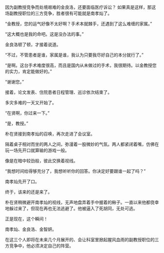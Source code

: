 因为副教授竞争而处境艰难的金良洛，还要面临医疗诉讼？
如果真是这样，那这场副教授职位的三方竞争，胜者很有可能就是南孝灿了。

“金教授，您的运气好像不太好啊？手术本就棘手，还遇到了这么难缠的家属。”

“这大概也是我的命吧。这是没办法的事。”

金良洛顿了顿，才接着说道。

“不过，不管患者是谁，家属是谁，我认为只要我尽好自己的本分就行了。”

“是啊。这台手术难度很高，而且是国内从未做过的手术，我很期待。以金教授您的实力，肯定能做好的。”

“谢谢您。”

接着，论文发表、住院患者日程管理、巡诊依次结束了。

多灾多难的一天又开始了。

“在贤啊，你过来一下。”

“是，教授。”

朴在贤接到南孝灿的召唤，再次走进了会议室。

隔着桌子相对而坐的两人之间，弥漫着一股微妙的气氛。两人都紧闭着嘴，仿佛在玩一场先开口就算输的游戏一般。

像是在暗中较劲般，彼此交换着视线。

“我想时间给得够充分了，我想听听你的回答。你决定好要跟谁一起了吗？”

南孝灿先开了口。

终于，该来的还是来了。

朴在贤稍微避开南孝灿的视线，无声地盘弄着手中握着的楸子。一直以来他都侥幸地躲过来了，但现在再也无法逃避了。他被逼入了死胡同，无处可逃。

正是现在，这个瞬间！

南孝灿、金良洛、金智妍。

在这三个人即将在未来几个月展开的、会让科室里掀起腥风血雨的副教授职位的三方竞争中，他必须决定自己的阵营。